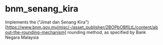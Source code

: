 # bnm_senang_kira
Implements the ("Jimat dan Senang Kira")[https://www.bnm.gov.my/misc/-/asset_publisher/2BOPbOBfILtL/content/about-the-rounding-mechanism] rounding method, as specified by Bank Negara Malaysia
